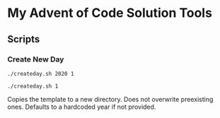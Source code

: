 # My Advent of Code Solution Tools

## Scripts

### Create New Day
```
./createday.sh 2020 1
```
```
./createday.sh 1
```

Copies the template to a new directory. Does not overwrite preexisting ones. Defaults to a hardcoded year if not provided. 
